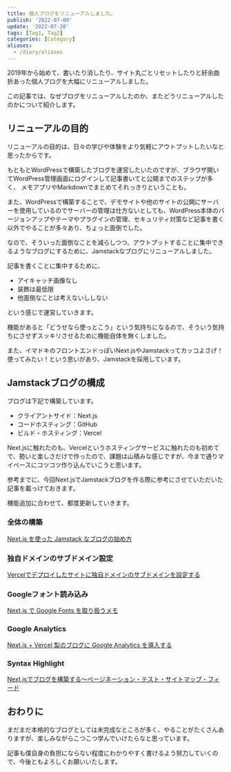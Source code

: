 ```yaml
---
title: 個人ブログをリニューアルしました。
publish: '2022-07-09'
update: '2022-07-20'
tags: [Tag1, Tag2]
categories: [Category]
aliases:
  - /diary/aliases
---
```


2019年から始めて、書いたり消したり、サイト丸ごとリセットしたりと紆余曲折あった個人ブログを大幅にリニューアルしました。

この記事では、なぜブログをリニューアルしたのか、またどうリニューアルしたのかについて紹介します。

## リニューアルの目的

リニューアルの目的は、日々の学びや体験をより気軽にアウトプットしたいなと思ったからです。

もともとWordPressで構築したブログを運営したいたのですが、ブラウザ開いてWordPress管理画面にログインして記事書いてと公開までのステップが多く、
メモアプリやMarkdownでまとめてそれっきりということも。

また、WordPressで構築することで、デモサイトや他のサイトの公開にサーバーを使用しているのでサーバーの管理は仕方ないとしても、WordPress本体のバージョンアップやテーマやプラグインの管理、セキュリティ対策など記事を書く以外でやることが多々あり、ちょっと面倒でした。

なので、そういった面倒なことを減らしつつ、アウトプットすることに集中できるようなブログにするために、Jamstackなブログにリニューアルしました。

記事を書くことに集中するために、

- アイキャッチ画像なし
- 装飾は最低限
- 他面倒なことは考えないししない

という感じで運営していきます。

機能があると「どうせなら使っとこう」という気持ちになるので、そういう気持ちにさせずスッキリさせるために機能自体を無くしました。

また、イマドキのフロントエンドっぽいNext.jsやJamstackってカッコよさげ！使ってみたい！という思いがあり、Jamstackを採用しています。


## Jamstackブログの構成

ブログは下記で構築しています。

- クライアントサイド：Next.js
- コードホスティング：GitHub
- ビルド・ホスティング：Vercel

Next.jsに触れたのも、Vercelというホスティングサービスに触れたのも初めてで、勢いと楽しさだけで作ったので、課題は山積みな感じですが、今まで通りマイペースにコツコツ作り込んでいこうと思います。

参考までに、今回Next.jsでJamstackブログを作る際に参考にさせていただいた記事を載っけておきます。

機能追加に合わせて、都度更新していきます。

### 全体の構築

[Next.js を使った Jamstack なブログの始め方](https://gotohayato.com/content/517/)

### 独自ドメインのサブドメイン設定

[Vercelでデプロイしたサイトに独自ドメインのサブドメインを設定する](https://blog.okaryo.io/20220320-vercel-deploy-with-custom-domain)

### Googleフォント読み込み

[Next.js で Google Fonts を取り扱うメモ](https://qiita.com/dosukoi_man/items/4624de0275a53ba648d3)

### Google Analytics

[Next.js + Vercel 製のブログに Google Analytics を導入する](https://hukurouo.com/articles/2021-02-07-gtag)

### Syntax Highlight

[Next.jsでブログを構築する〜ページネーション・テスト・サイトマップ・フィード](https://countstheclouds.com/posts/nextjs-blog-3/#syntax-highlighting)

## おわりに

まだまだ本格的なブログとしては未完成なところが多く、やることがたくさんありますが、楽しみながらこつこつ学んでいけたらなと思っています。

記事も僕自身の負担にならない程度にわかりやすく書けるよう努力していくので、今後ともよろしくお願いいたします。